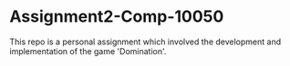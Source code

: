 # Assignment2-Comp-10050

This repo is a personal assignment which involved the development and implementation of the game 'Domination'.
